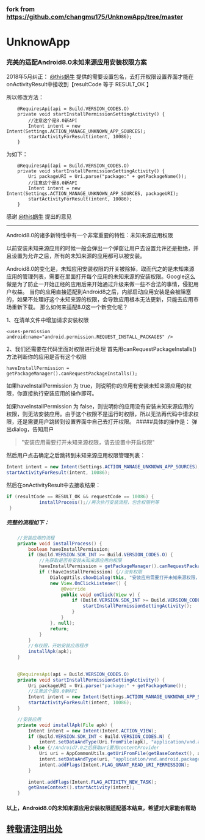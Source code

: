 ### fork from https://github.com/changmu175/UnknowApp/tree/master
# UnknowApp
### 完美的适配Android8.0未知来源应用安装权限方案


2018年5月纠正：
[@this蜗牛](https://my.csdn.net/a23006239) 提供的需要设置包名，去打开权限设置界面才能在onActivityResult中接收到【resultCode 等于 RESULT_OK 】

所以修改方法：
```
	@RequiresApi(api = Build.VERSION_CODES.O)
    private void startInstallPermissionSettingActivity() {
	    //注意这个是8.0新API
	    Intent intent = new Intent(Settings.ACTION_MANAGE_UNKNOWN_APP_SOURCES);
        startActivityForResult(intent, 10086);
    }
```

为如下：
```
	@RequiresApi(api = Build.VERSION_CODES.O)
    private void startInstallPermissionSettingActivity() {
	    Uri packageURI = Uri.parse("package:" + getPackageName());
	    //注意这个是8.0新API
	    Intent intent = new Intent(Settings.ACTION_MANAGE_UNKNOWN_APP_SOURCES, packageURI);
        startActivityForResult(intent, 10086);
    }
```
感谢 [@this蜗牛](https://my.csdn.net/a23006239) 提出的意见

--------
Android8.0的诸多新特性中有一个非常重要的特性：未知来源应用权限

以前安装未知来源应用的时候一般会弹出一个弹窗让用户去设置允许还是拒绝，并且设置为允许之后，所有的未知来源的应用都可以被安装。

Android8.0的变化是，未知应用安装权限的开关被除掉，取而代之的是未知来源应用的管理列表，需要在里面打开每个应用的未知来源的安装权限。Google这么做是为了防止一开始正经的应用后来开始通过升级来做一些不合法的事情，侵犯用户权益。
当你的应用直接适配到Android8之后，内部启动应用安装是会被阻塞的，如果不处理好这个未知来源的权限，会导致应用根本无法更新，只能去应用市场重新下载。
那么如何来适配8.0这一个新变化呢？

 1、在清单文件中增加请求安装权限 

```
<uses-permission android:name="android.permission.REQUEST_INSTALL_PACKAGES" />
```
2、我们还需要在代码里面对权限进行处理
首先用canRequestPackageInstalls()方法判断你的应用是否有这个权限
```
haveInstallPermission = getPackageManager().canRequestPackageInstalls();
```

如果haveInstallPermission 为 true，则说明你的应用有安装未知来源应用的权限，你直接执行安装应用的操作即可。

如果haveInstallPermission 为 false，则说明你的应用没有安装未知来源应用的权限，则无法安装应用。由于这个权限不是运行时权限，所以无法再代码中请求权限，还是需要用户跳转到设置界面中自己去打开权限。
#####具体的操作是：
弹出dialog，告知用户

> "安装应用需要打开未知来源权限，请去设置中开启权限"

然后用户点击确定之后跳转到未知来源应用权限管理列表：
```java 
Intent intent = new Intent(Settings.ACTION_MANAGE_UNKNOWN_APP_SOURCES);
startActivityForResult(intent, 10086);
```
然后在onActivityResult中去接收结果：

```java 
if (resultCode == RESULT_OK && requestCode == 10086) {
            installProcess();//再次执行安装流程，包含权限判等
 }
```

##### 完整的流程如下：
```java 
	//安装应用的流程
	private void installProcess() {
        boolean haveInstallPermission;
        if (Build.VERSION.SDK_INT >= Build.VERSION_CODES.O) {
	        //先获取是否有安装未知来源应用的权限
            haveInstallPermission = getPackageManager().canRequestPackageInstalls();
            if (!haveInstallPermission) {//没有权限
                DialogUtils.showDialog(this, "安装应用需要打开未知来源权限，请去设置中开启权限", 
                new View.OnClickListener() {
                    @Override
                    public void onClick(View v) {
                        if (Build.VERSION.SDK_INT >= Build.VERSION_CODES.O) {
                            startInstallPermissionSettingActivity();
                        }
                    }
                }, null);
                return;
            }
        }
		//有权限，开始安装应用程序
        installApk(apk);
    }
    
    
	@RequiresApi(api = Build.VERSION_CODES.O)
    private void startInstallPermissionSettingActivity() {
	    Uri packageURI = Uri.parse("package:" + getPackageName());
	    //注意这个是8.0新API
	    Intent intent = new Intent(Settings.ACTION_MANAGE_UNKNOWN_APP_SOURCES, packageURI);
        startActivityForResult(intent, 10086);
    }

	//安装应用
	private void installApk(File apk) {
        Intent intent = new Intent(Intent.ACTION_VIEW);
        if (Build.VERSION.SDK_INT < Build.VERSION_CODES.N) {
            intent.setDataAndType(Uri.fromFile(apk), "application/vnd.android.package-archive");
        } else {//Android7.0之后获取uri要用contentProvider
            Uri uri = AppCommonUtils.getUriFromFile(getBaseContext(), apk);
            intent.setDataAndType(uri, "application/vnd.android.package-archive");
            intent.addFlags(Intent.FLAG_GRANT_READ_URI_PERMISSION);
        }
        
        intent.addFlags(Intent.FLAG_ACTIVITY_NEW_TASK);
        getBaseContext().startActivity(intent);
    }
```


#### 以上，Android8.0的未知来源应用安装权限适配基本结束，希望对大家能有帮助





### 

[转载请注明出处](http://blog.csdn.net/changmu175/article/details/78906829)
-----
